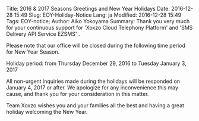 Title: 2016 &amp; 2017 Seasons Greetings and New Year Holidays
Date: 2016-12-28 15:49
Slug: EOY-Holiday-Notice
Lang: ja
Modified: 2016-12-28 15:49
Tags: EOY-notice;
Author: Aiko Yokoyama
Summary:
Thank you very much for your continuous support for 'Xoxzo Cloud Telephony Platform' and 'SMS Delivery API Service EZSMS' .

Please note that our office will be closed during the following time period for New Year Season.

Holiday period: from Thursday December 29, 2016 to Tuesday January 3, 2017

All non-urgent inquiries made during the holidays will be responded on January 4, 2017 or after. We apologize for any inconvenience this may cause, and thank you for your consideration in this matter.

Team Xoxzo wishes you and your families all the best and having a great holiday welcoming the New Year.
